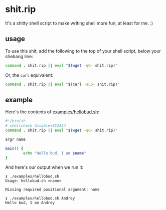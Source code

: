 # shit.rip

It's a shitty shell script to make writing shell more fun, at least for me. :)

## usage

To use this shit, add the following to the top of your shell script, below your
shebang line:

```sh
command . shit.rip || eval "$(wget -qO- shit.rip)"
```

Or, the `curl` equivalent:

```sh
command . shit.rip || eval "$(curl -sLo- shit.rip)"
```

## example

Here's the contents of [examples/hellobud.sh](./examples/hellobud.sh):

```sh
#!/bin/sh
# shellcheck disable=SC2154
command . shit.rip || eval "$(wget -qO- shit.rip)"

argr name

main() {
        echo "Hello bud, I am $name"
}
```

And here's our output when we run it:

```console
❯ ./examples/hellobud.sh
Usage: hellobud.sh <name>

Missing required positional argument: name

❯ ./examples/hellobud.sh Andrey
Hello bud, I am Andrey
```
